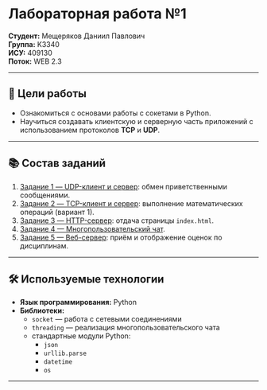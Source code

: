 # Лабораторная работа №1

**Студент:** Мещеряков Даниил Павлович  
**Группа:** K3340  
**ИСУ:** 409130  
**Поток:** WEB 2.3  

---

## 🎯 Цели работы
- Ознакомиться с основами работы с сокетами в Python.  
- Научиться создавать клиентскую и серверную часть приложений с использованием протоколов **TCP** и **UDP**.  

---

## 📚 Состав заданий
1. [Задание 1 — UDP-клиент и сервер](task1.md): обмен приветственными сообщениями.  
2. [Задание 2 — TCP-клиент и сервер](task2.md): выполнение математических операций (вариант 1).  
3. [Задание 3 — HTTP-сервер](task3.md): отдача страницы `index.html`.  
4. [Задание 4 — Многопользовательский чат](task4.md).  
5. [Задание 5 — Веб-сервер](task5.md): приём и отображение оценок по дисциплинам.  

---

## 🛠 Используемые технологии
- **Язык программирования:** Python  
- **Библиотеки:**
  - `socket` — работа с сетевыми соединениями  
  - `threading` — реализация многопользовательского чата  
  - стандартные модули Python:  
    - `json`  
    - `urllib.parse`  
    - `datetime`  
    - `os`  

---
